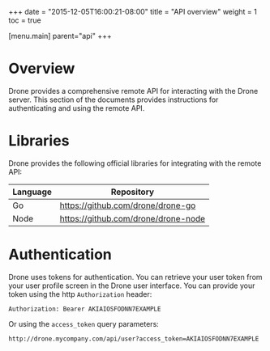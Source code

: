 +++
date = "2015-12-05T16:00:21-08:00"
title = "API overview"
weight = 1
toc = true

[menu.main]
	parent="api"
+++

# Overview

Drone provides a comprehensive remote API for interacting with the Drone server. This section of the documents provides instructions for authenticating and using the remote API.

# Libraries

Drone provides the following official libraries for integrating with the remote API:

Language | Repository
---------|----------------------------------------------------------------------
Go       | https://github.com/drone/drone-go
Node     | https://github.com/drone/drone-node

# Authentication

Drone uses tokens for authentication. You can retrieve your user token from your user profile screen in the Drone user interface. You can provide your token using the http `Authorization` header:

```
Authorization: Bearer AKIAIOSFODNN7EXAMPLE
```

Or using the `access_token` query parameters:

```
http://drone.mycompany.com/api/user?access_token=AKIAIOSFODNN7EXAMPLE
```
